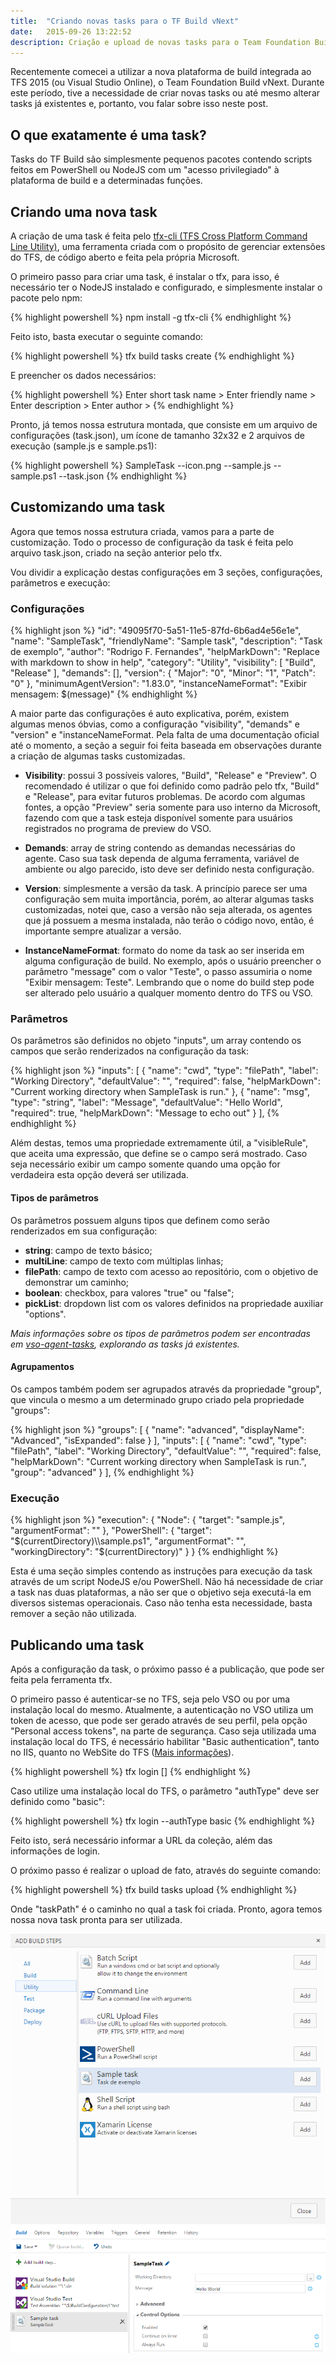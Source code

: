 ```yaml
---
title:  "Criando novas tasks para o TF Build vNext"
date:   2015-09-26 13:22:52
description: Criação e upload de novas tasks para o Team Foundation Build vNext
---
```


Recentemente comecei a utilizar a nova plataforma de build integrada ao TFS 2015 (ou Visual Studio Online), o Team Foundation Build vNext. Durante este período, tive a necessidade de criar novas tasks ou até mesmo alterar tasks já existentes e, portanto, vou falar sobre isso neste post.

O que exatamente é uma task?
---------------------------

Tasks do TF Build são simplesmente pequenos pacotes contendo scripts feitos em PowerShell ou NodeJS com um "acesso privilegiado" à plataforma de build e a determinadas funções.

Criando uma nova task
---------------------

A criação de uma task é feita pelo [tfx-cli (TFS Cross Platform Command Line Utility)][tfs-cli], uma ferramenta criada com o propósito de gerenciar extensões do TFS, de código aberto e feita pela própria Microsoft.

O primeiro passo para criar uma task, é instalar o tfx, para isso, é necessário ter o NodeJS instalado e configurado, e simplesmente instalar o pacote pelo npm:

{% highlight powershell %}
npm install -g tfx-cli
{% endhighlight %}

Feito isto, basta executar o seguinte comando:

{% highlight powershell %}
tfx build tasks create
{% endhighlight %}

E preencher os dados necessários:

{% highlight powershell %}
Enter short task name >
Enter friendly name >
Enter description >
Enter author >
{% endhighlight %}

Pronto, já temos nossa estrutura montada, que consiste em um arquivo de configurações (task.json), um ícone de tamanho 32x32 e 2 arquivos de execução (sample.js e sample.ps1):

{% highlight powershell %}
SampleTask
--icon.png
--sample.js
--sample.ps1
--task.json
{% endhighlight %}

Customizando uma task
---------------------

Agora que temos nossa estrutura criada, vamos para a parte de customização. Todo o processo de configuração da task é feita pelo arquivo task.json, criado na seção anterior pelo tfx.

Vou dividir a explicação destas configurações em 3 seções, configurações, parâmetros e execução:

### Configurações

{% highlight json %}
"id": "49095f70-5a51-11e5-87fd-6b6ad4e56e1e",
"name": "SampleTask",
"friendlyName": "Sample task",
"description": "Task de exemplo",
"author": "Rodrigo F. Fernandes",
"helpMarkDown": "Replace with markdown to show in help",
"category": "Utility",
"visibility": [
  "Build",
  "Release"
],
"demands": [],
"version": {
  "Major": "0",
  "Minor": "1",
  "Patch": "0"
},
"minimumAgentVersion": "1.83.0",
"instanceNameFormat": "Exibir mensagem: $(message)"
{% endhighlight %}

A maior parte das configurações é auto explicativa, porém, existem algumas menos óbvias, como a configuração "visibility", "demands" e "version" e "instanceNameFormat. Pela falta de uma documentação oficial até o momento, a seção a seguir foi feita baseada em observações durante a criação de algumas tasks customizadas.

* **Visibility**: possui 3 possíveis valores, "Build", "Release" e "Preview". O recomendado é utilizar o que foi definido como padrão pelo tfx, "Build" e "Release", para evitar futuros problemas. De acordo com algumas fontes, a opção "Preview" seria somente para uso interno da Microsoft, fazendo com que a task esteja disponível somente para usuários registrados no programa de preview do VSO.

* **Demands**: array de string contendo as demandas necessárias do agente. Caso sua task dependa de alguma ferramenta, variável de ambiente ou algo parecido, isto deve ser definido nesta configuração.

* **Version**: simplesmente a versão da task. A princípio parece ser uma configuração sem muita importância, porém, ao alterar algumas tasks customizadas, notei que, caso a versão não seja alterada, os agentes que já possuem a mesma instalada, não terão o código novo, então, é importante sempre atualizar a versão.

* **InstanceNameFormat**: formato do nome da task ao ser inserida em alguma configuração de build. No exemplo, após o usuário preencher o parâmetro "message" com o valor "Teste", o passo assumiria o nome "Exibir mensagem: Teste". Lembrando que o nome do build step pode ser alterado pelo usuário a qualquer momento dentro do TFS ou VSO.

### Parâmetros

Os parâmetros são definidos no objeto "inputs", um array contendo os campos que serão renderizados na configuração da task:

{% highlight json %}
"inputs": [
  {
    "name": "cwd",
    "type": "filePath",
    "label": "Working Directory",
    "defaultValue": "",
    "required": false,
    "helpMarkDown": "Current working directory when SampleTask is run."
  },
  {
    "name": "msg",
    "type": "string",
    "label": "Message",
    "defaultValue": "Hello World",
    "required": true,
    "helpMarkDown": "Message to echo out"
  }
],
{% endhighlight %}

Além destas, temos uma propriedade extremamente útil, a "visibleRule", que aceita uma expressão, que define se o campo será mostrado. Caso seja necessário exibir um campo somente quando uma opção for verdadeira esta opção deverá ser utilizada.

#### Tipos de parâmetros

Os parâmetros possuem alguns tipos que definem como serão renderizados em sua configuração:

* **string**: campo de texto básico;
* **multiLine**: campo de texto com múltiplas linhas;
* **filePath**: campo de texto com acesso ao repositório, com o objetivo de demonstrar um caminho;
* **boolean**: checkbox, para valores "true" ou "false";
* **pickList**: dropdown list com os valores definidos na propriedade auxiliar "options".

*Mais informações sobre os tipos de parâmetros podem ser encontradas em [vso-agent-tasks][vso-agent-tasks], explorando as tasks já existentes.*

#### Agrupamentos

Os campos também podem ser agrupados através da propriedade "group", que vincula o mesmo a um determinado grupo criado pela propriedade "groups":

{% highlight json %}
"groups": [
  {
   "name": "advanced",
   "displayName": "Advanced",
   "isExpanded": false
  }
],
"inputs": [
  {
    "name": "cwd",
    "type": "filePath",
    "label": "Working Directory",
    "defaultValue": "",
    "required": false,
    "helpMarkDown": "Current working directory when SampleTask is run.",
    "group": "advanced"
  }
],
{% endhighlight %}

### Execução

{% highlight json %}
"execution": {
  "Node": {
    "target": "sample.js",
    "argumentFormat": ""
  },
  "PowerShell": {
    "target": "$(currentDirectory)\\sample.ps1",
    "argumentFormat": "",
    "workingDirectory": "$(currentDirectory)"
  }
}
{% endhighlight %}

Esta é uma seção simples contendo as instruções para execução da task através de um script NodeJS e/ou PowerShell. Não há necessidade de criar a task nas duas plataformas, a não ser que o objetivo seja executá-la em diversos sistemas operacionais. Caso não tenha esta necessidade, basta remover a seção não utilizada.


Publicando uma task
-------------------

Após a configuração da task, o próximo passo é a publicação, que pode ser feita pela ferramenta tfx.

O primeiro passo é autenticar-se no TFS, seja pelo VSO ou por uma instalação local do mesmo. Atualmente, a autenticação no VSO utiliza um token de acesso, que pode ser gerado através de seu perfil, pela opção "Personal access tokens", na parte de segurança. Caso seja utilizada uma instalação local do TFS, é necessário habilitar "Basic authentication", tanto no IIS, quanto no WebSite do TFS ([Mais informações][ConfiguringBasicAuth]).

{% highlight powershell %}
tfx login [<authType>]
{% endhighlight %}

Caso utilize uma instalação local do TFS, o parâmetro "authType" deve ser definido como "basic":

{% highlight powershell %}
tfx login --authType basic
{% endhighlight %}

Feito isto, será necessário informar a URL da coleção, além das informações de login.

O próximo passo é realizar o upload de fato, através do seguinte comando:

{% highlight powershell %}
tfx build tasks upload <taskPath>
{% endhighlight %}

Onde "taskPath" é o caminho no qual a task foi criada.
Pronto, agora temos nossa nova task pronta para ser utilizada.

![Add build step](/assets/images/posts/criando_tasks_tf_build_vnext/add_build_step.png)
![Configure build step](/assets/images/posts/criando_tasks_tf_build_vnext/configure_build_step.png)

[tfs-cli]:https://github.com/Microsoft/tfs-cli
[vso-agent-tasks]:https://github.com/Microsoft/vso-agent-tasks
[ConfiguringBasicAuth]:https://github.com/Microsoft/tfs-cli/blob/master/docs/configureBasicAuth.md